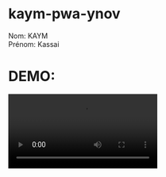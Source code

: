 # kaym-pwa-ynov

Nom: KAYM
<br/>
Prénom: Kassai

# DEMO:
<video src="https://user-images.githubusercontent.com/22744551/205297629-936764e4-313b-40b9-8023-291c633948a8.mov"></video>


